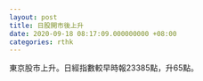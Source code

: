 ```yaml
---
layout: post
title: 日股開市後上升
date: 2020-09-18 08:17:09.000000000 +08:00
categories: rthk
---
```


東京股市上升。日經指數較早時報23385點，升65點。
